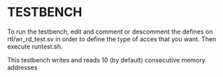 # TESTBENCH

To run the testbench, edit and comment or descomment the defines on rtl/wr_rd_test.sv in order to define the type of acces that you want. Then execute runtest.sh.

This testbench writes and reads 10 (by default) consecutive memory addresses
